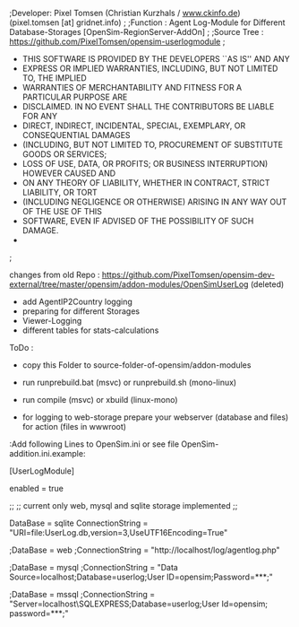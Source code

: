 ;Developer: Pixel Tomsen (Christian Kurzhals / www.ckinfo.de) (pixel.tomsen [at] gridnet.info)
;
;Function : Agent Log-Module for Different Database-Storages [OpenSim-RegionServer-AddOn]
;
;Source Tree : https://github.com/PixelTomsen/opensim-userlogmodule
;
* THIS SOFTWARE IS PROVIDED BY THE DEVELOPERS ``AS IS'' AND ANY
* EXPRESS OR IMPLIED WARRANTIES, INCLUDING, BUT NOT LIMITED TO, THE IMPLIED
* WARRANTIES OF MERCHANTABILITY AND FITNESS FOR A PARTICULAR PURPOSE ARE
* DISCLAIMED. IN NO EVENT SHALL THE CONTRIBUTORS BE LIABLE FOR ANY
* DIRECT, INDIRECT, INCIDENTAL, SPECIAL, EXEMPLARY, OR CONSEQUENTIAL DAMAGES
* (INCLUDING, BUT NOT LIMITED TO, PROCUREMENT OF SUBSTITUTE GOODS OR SERVICES;
* LOSS OF USE, DATA, OR PROFITS; OR BUSINESS INTERRUPTION) HOWEVER CAUSED AND
* ON ANY THEORY OF LIABILITY, WHETHER IN CONTRACT, STRICT LIABILITY, OR TORT
* (INCLUDING NEGLIGENCE OR OTHERWISE) ARISING IN ANY WAY OUT OF THE USE OF THIS
* SOFTWARE, EVEN IF ADVISED OF THE POSSIBILITY OF SUCH DAMAGE.
*
;

changes from old Repo : https://github.com/PixelTomsen/opensim-dev-external/tree/master/opensim/addon-modules/OpenSimUserLog (deleted)

- add AgentIP2Country logging
- preparing for different Storages
- Viewer-Logging
- different tables for stats-calculations


ToDo :
- copy this Folder to source-folder-of-opensim/addon-modules
- run runprebuild.bat (msvc) or runprebuild.sh (mono-linux)
- run compile (msvc) or xbuild (linux-mono)

- for logging to web-storage prepare your webserver (database and files) for action (files in wwwroot)


:Add following Lines to OpenSim.ini or see file OpenSim-addition.ini.example:



[UserLogModule]

 enabled = true

 ;;
 ;; current only web, mysql and sqlite storage implemented
 ;;


 DataBase = sqlite
 ConnectionString = "URI=file:UserLog.db,version=3,UseUTF16Encoding=True"

 ;DataBase = web
 ;ConnectionString = "http://localhost/log/agentlog.php"

 ;DataBase = mysql
 ;ConnectionString = "Data Source=localhost;Database=userlog;User ID=opensim;Password=***;"

 ;DataBase = mssql
 ;ConnectionString = "Server=localhost\SQLEXPRESS;Database=userlog;User Id=opensim; password=***;"